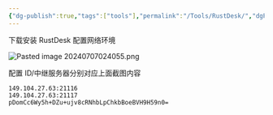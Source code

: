 ```yaml
---
{"dg-publish":true,"tags":["tools"],"permalink":"/Tools/RustDesk/","dgPassFrontmatter":true,"noteIcon":"","created":"2024-07-07T02:39:39.637+08:00","updated":"2024-07-07T02:43:03.174+08:00"}
---
```



下载安装 RustDesk 配置网络环境

![Pasted image 20240707024055.png](/img/user/Tools/assert/Pasted%20image%2020240707024055.png)


配置 ID/中继服务器分别对应上面截图内容

```
149.104.27.63:21116
149.104.27.63:21117
pDomCc6Wy5h+DZu+ujv8cRNhbLpChkbBoeBVH9H59n0=
```